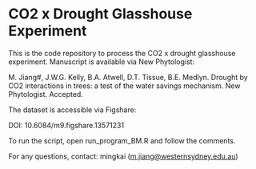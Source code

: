 # CO2 x Drought Glasshouse Experiment


This is the code repository to process the CO2 x drought glasshouse experiment. Manuscript is available via New Phytologist:

M. Jiang#, J.W.G. Kelly, B.A. Atwell, D.T. Tissue, B.E. Medlyn. Drought by CO2 interactions in trees: a test of the water savings mechanism. New Phytologist. Accepted.


The dataset is accessible via Figshare: 

DOI: 10.6084/m9.figshare.13571231

To run the script, open run_program_BM.R and follow the comments. 

For any questions, contact: mingkai (m.jiang@westernsydney.edu.au)
